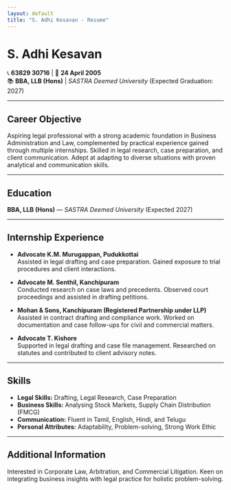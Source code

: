 ```yaml
---
layout: default
title: "S. Adhi Kesavan - Resume"
---
```


# S. Adhi Kesavan  

📞 **63829 30716** | 📅 **24 April 2005**  
📚 **BBA, LLB (Hons)** | *SASTRA Deemed University* (Expected Graduation: 2027)  

---

## Career Objective  
Aspiring legal professional with a strong academic foundation in Business Administration and Law, complemented by practical experience gained through multiple internships. Skilled in legal research, case preparation, and client communication. Adept at adapting to diverse situations with proven analytical and communication skills.  

---

## Education  
**BBA, LLB (Hons)** — *SASTRA Deemed University* (Expected 2027)  

---

## Internship Experience  
- **Advocate K.M. Murugappan, Pudukkottai**  
  Assisted in legal drafting and case preparation. Gained exposure to trial procedures and client interactions.  

- **Advocate M. Senthil, Kanchipuram**  
  Conducted research on case laws and precedents. Observed court proceedings and assisted in drafting petitions.  

- **Mohan & Sons, Kanchipuram (Registered Partnership under LLP)**  
  Assisted in contract drafting and compliance work. Worked on documentation and case follow-ups for civil and commercial matters.  

- **Advocate T. Kishore**  
  Supported in legal drafting and case file management. Researched on statutes and contributed to client advisory notes.  

---

## Skills  
- **Legal Skills:** Drafting, Legal Research, Case Preparation  
- **Business Skills:** Analysing Stock Markets, Supply Chain Distribution (FMCG)  
- **Communication:** Fluent in Tamil, English, Hindi, and Telugu  
- **Personal Attributes:** Adaptability, Problem-solving, Strong Work Ethic  

---

## Additional Information  
Interested in Corporate Law, Arbitration, and Commercial Litigation. Keen on integrating business insights with legal practice for holistic problem-solving.  
